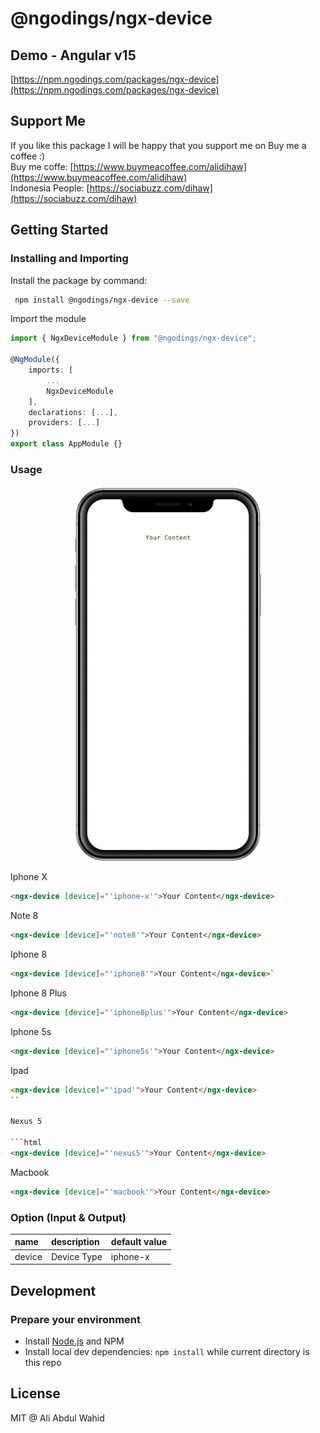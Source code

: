# @ngodings/ngx-device

## Demo - Angular v15

[https://npm.ngodings.com/packages/ngx-device](https://npm.ngodings.com/packages/ngx-device)

## Support Me

If you like this package I will be happy that you support me on Buy me a coffee :) <br />
Buy me coffe: [https://www.buymeacoffee.com/alidihaw](https://www.buymeacoffee.com/alidihaw) <br />
Indonesia People: [https://sociabuzz.com/dihaw](https://sociabuzz.com/dihaw)

## Getting Started

### Installing and Importing

Install the package by command:

```sh
 npm install @ngodings/ngx-device --save
```

Import the module

```ts
import { NgxDeviceModule } from "@ngodings/ngx-device";

@NgModule({
    imports: [
        ...
        NgxDeviceModule
    ],
    declarations: [...],
    providers: [...]
})
export class AppModule {}
```

### Usage 

<p align="center">
  <img height="600" src="https://raw.githubusercontent.com/alidihaw/ngodings/master/packages/ngx-device/public/sample.png">
</p>

Iphone X

```html
<ngx-device [device]="'iphone-x'">Your Content</ngx-device>
```

Note 8

```html
<ngx-device [device]="'note8'">Your Content</ngx-device>
```

Iphone 8

```html
<ngx-device [device]="'iphone8'">Your Content</ngx-device>`
```

Iphone 8 Plus

```html
<ngx-device [device]="'iphone8plus'">Your Content</ngx-device>
```

Iphone 5s

```html
<ngx-device [device]="'iphone5s'">Your Content</ngx-device>
```

Ipad


```html
<ngx-device [device]="'ipad'">Your Content</ngx-device>
``

Nexus 5

```html
<ngx-device [device]="'nexus5'">Your Content</ngx-device>
```

Macbook

```html
<ngx-device [device]="'macbook'">Your Content</ngx-device>
```

### Option (Input & Output)

| name | description | default value   |
| :---------- | :------------------------------------------------------------ | :-------------- |
| device | Device Type | iphone-x |

## Development

### Prepare your environment
* Install [Node.js](http://nodejs.org/) and NPM
* Install local dev dependencies: `npm install` while current directory is this repo

## License

MIT @ Ali Abdul Wahid
